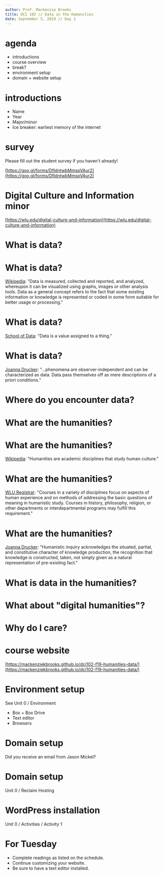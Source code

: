 ```yaml
---
author: Prof. Mackenzie Brooks
title: DCI 102 // Data in the Humanities
date: September 5, 2019 // Day 1
---
```


# agenda
* introductions
* course overview
* break?
* environment setup
* domain + website setup

# introductions
* Name
* Year
* Major/minor
* Ice breaker: earliest memory of the internet 

# survey
Please fill out the student survey if you haven't already!

[https://goo.gl/forms/DfldntwbMmspVAur2](https://goo.gl/forms/DfldntwbMmspVAur2)

# Digital Culture and Information minor
[https://wlu.edu/digital-culture-and-information](https://wlu.edu/digital-culture-and-information)

# What is data?

# What is data?

[Wikipedia](https://en.wikipedia.org/wiki/Data): "Data is measured, collected and reported, and analyzed, whereupon it can be visualized using graphs, images or other analysis tools. Data as a general concept refers to the fact that some existing information or knowledge is represented or coded in some form suitable for better usage or processing."

# What is data?

[School of Data](http://schoolofdata.org/handbook/courses/what-is-data): "Data is a value assigned to a thing."

# What is data?

[Joanna Drucker](http://www.digitalhumanities.org/dhq/vol/5/1/000091/000091.html): "...phenomena are observer-independent and can be characterized as data. Data pass themselves off as mere descriptions of a priori conditions."

# Where do you encounter data?

# What are the humanities? 

# What are the humanities? 
[Wikipedia](https://en.wikipedia.org/wiki/Humanities): "Humanities are academic disciplines that study human culture."

# What are the humanities? 

[WLU Registrar](http://catalog.wlu.edu/content.php?catoid=15&navoid=1194#HU): "Courses in a variety of disciplines focus on aspects of human experience and on methods of addressing the basic questions of meaning in humanistic study. Courses in history, philosophy, religion, or other departments or interdepartmental programs may fulfill this requirement."

# What are the humanities?

[Joanna Drucker](http://www.digitalhumanities.org/dhq/vol/5/1/000091/000091.html): "Humanistic inquiry acknowledges the situated, partial, and constitutive character of knowledge production, the recognition that knowledge is constructed, taken, not simply given as a natural representation of pre-existing fact."

# What is data in the humanities?

# What about "digital humanities"? 

# Why do I care? 

# course website
[https://mackenziekbrooks.github.io/dci102-f19-humanities-data/](https://mackenziekbrooks.github.io/dci102-f19-humanities-data/)

# Environment setup

See Unit 0 / Environment

* Box + Box Drive
* Text editor 
* Browsers

# Domain setup
Did you receive an email from Jason Mickel? 

# Domain setup

Unit 0 / Reclaim Hosting


# WordPress installation

Unit 0 / Activities / Activity 1

# For Tuesday 
* Complete readings as listed on the schedule. 
* Continue customizing your website.
* Be sure to have a text editor installed. 
